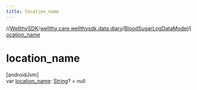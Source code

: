 ```yaml
---
title: location_name
---
```

//[WellthySDK](../../../index.html)/[wellthy.care.wellthysdk.data.diary](../index.html)/[BloodSugarLogDataModel](index.html)/[location_name](location_name.html)



# location_name



[androidJvm]\
var [location_name](location_name.html): [String](https://kotlinlang.org/api/latest/jvm/stdlib/kotlin/-string/index.html)? = null




